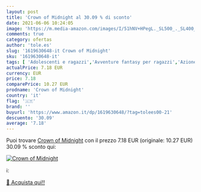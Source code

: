 ```yaml
---
layout: post
title: 'Crown of Midnight al 30.09 % di sconto'
date: 2021-06-06 10:24:05
image: 'https://m.media-amazon.com/images/I/51hNV+HPegL._SL500_._SL400_.jpg'
comments: true
category: ofertas
author: 'tole.es'
slug: '1619630648-it Crown of Midnight'
sku: '1619630648-it'
tags: [ 'Adolescenti e ragazzi','Avventure fantasy per ragazzi','Azione e avventura per ragazzi','Fantascienza e fantasy per ragazzi','Fantasy e horror per ragazzi','Letteratura e narrativa per adolescenti e ragazzi','Libri','Storie damore fantasy per ragazzi','Storie damore per ragazzi', ]
actualPrice: 7.18 EUR
currency: EUR
price: 7.18
comparePrice: 10.27 EUR
prodname: 'Crown of Midnight'
country: 'it'
flag: '🇮🇹'
brand: ''
buyurl: 'https://www.amazon.it/dp/1619630648/?tag=tolees00-21'
descuento: '30.09'
average: '7.18'
---
```


Puoi trovare [Crown of Midnight](https://www.amazon.it/dp/1619630648/?tag=tolees00-21) con il prezzo 7.18 EUR (originale: 10.27 EUR) 30.09 % sconto qui:

[![Crown of Midnight](https://m.media-amazon.com/images/I/51hNV+HPegL._SL500_._SL400_.jpg)](https://www.amazon.it/dp/1619630648/?tag=tolees00-21)

ℹ️:


[🛒 Acquista qui!!](https://www.amazon.it/dp/1619630648/?tag=tolees00-21)
